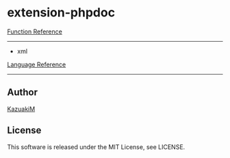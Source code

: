 extension-phpdoc
===

[Function Reference](http://php.net/manual/en/funcref.php)

---

* xml

[Language Reference](http://php.net/manual/en/langref.php)

---


## Author

[KazuakiM](https://github.com/KazuakiM/)

## License

This software is released under the MIT License, see LICENSE.
